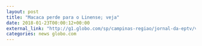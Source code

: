 ```yaml
---
layout: post
title: "Macaca perde para o Linense; veja"
date: 2018-01-23T00:00:12+00:00
external_link: "http://g1.globo.com/sp/campinas-regiao/jornal-da-eptv/videos/t/edicoes/v/no-primeiro-contato-com-a-torcida-ponte-preta-perde-para-o-linense-no-paulistao/6438665/"
categories: news globo.com
---
```

